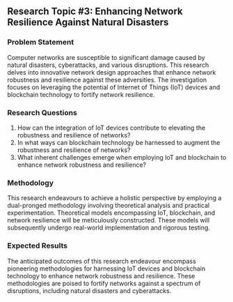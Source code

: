 ## Research Topic #3: Enhancing Network Resilience Against Natural Disasters

### Problem Statement
Computer networks are susceptible to significant damage caused by natural disasters, cyberattacks, and various disruptions. This research delves into innovative network design approaches that enhance network robustness and resilience against these adversities. The investigation focuses on leveraging the potential of Internet of Things (IoT) devices and blockchain technology to fortify network resilience.

### Research Questions
1. How can the integration of IoT devices contribute to elevating the robustness and resilience of networks?
2. In what ways can blockchain technology be harnessed to augment the robustness and resilience of networks?
3. What inherent challenges emerge when employing IoT and blockchain to enhance network robustness and resilience?

### Methodology
This research endeavours to achieve a holistic perspective by employing a dual-pronged methodology involving theoretical analysis and practical experimentation. Theoretical models encompassing IoT, blockchain, and network resilience will be meticulously constructed. These models will subsequently undergo real-world implementation and rigorous testing.

### Expected Results
The anticipated outcomes of this research endeavour encompass pioneering methodologies for harnessing IoT devices and blockchain technology to enhance network robustness and resilience. These methodologies are poised to fortify networks against a spectrum of disruptions, including natural disasters and cyberattacks.
